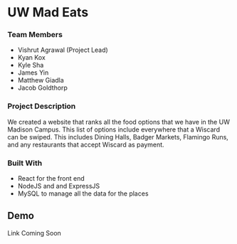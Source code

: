 # UW Mad Eats

### Team Members
- Vishrut Agrawal (Project Lead)
- Kyan Kox
- Kyle Sha
- James Yin
- Matthew Giadla
- Jacob Goldthorp

### Project Description
We created a website that ranks all the food options that we have in the UW Madison Campus.
This list of options include everywhere that a Wiscard can be swiped. This includes Dining Halls, 
Badger Markets, Flamingo Runs, and any restaurants that accept Wiscard as payment. 

### Built With
- React for the front end
- NodeJS and and ExpressJS
- MySQL to manage all the data for the places

## Demo
Link Coming Soon
